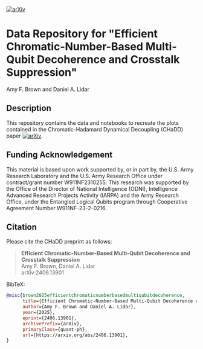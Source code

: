 [![arXiv](https://img.shields.io/badge/arXiv-2406.13901-b31b1b.svg)](https://arxiv.org/abs/2406.13901)

# Data Repository for "Efficient Chromatic-Number-Based Multi-Qubit Decoherence and Crosstalk Suppression"

Amy F. Brown and Daniel A. Lidar

## Description
This repository contains the data and notebooks to recreate the plots contained in the Chromatic-Hadamard Dynamical Decoupling (CHaDD) paper [![arXiv](https://img.shields.io/badge/arXiv-2406.13901-b31b1b.svg)](https://arxiv.org/abs/2406.13901).

## Funding Acknowledgement
This material is based upon work supported by, or in part by, the U.S. Army Research Laboratory and the U.S. Army Research Office under contract/grant number W911NF2310255.
This research was supported by the Office of the Director of National Intelligence (ODNI), Intelligence Advanced Research Projects Activity (IARPA) and the Army Research Office, under the Entangled Logical Qubits program through Cooperative Agreement Number W911NF-23-2-0216.

## Citation

Please cite the CHaDD preprint as follows:

> **Efficient Chromatic-Number-Based Multi-Qubit Decoherence and Crosstalk Suppression**  
> Amy F. Brown, Daniel A. Lidar  
> arXiv:2406.13901

BibTeX:
```bibtex
@misc{brown2025efficientchromaticnumberbasedmultiqubitdecoherence,
      title={Efficient Chromatic-Number-Based Multi-Qubit Decoherence and Crosstalk Suppression},
      author={Amy F. Brown and Daniel A. Lidar},
      year={2025},
      eprint={2406.13901},
      archivePrefix={arXiv},
      primaryClass={quant-ph},
      url={https://arxiv.org/abs/2406.13901},
}

